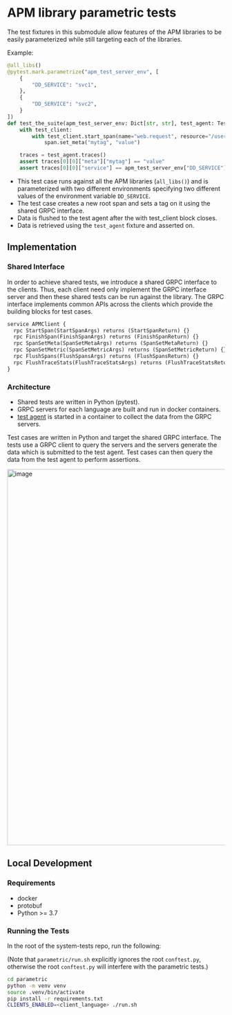 # APM library parametric tests

The test fixtures in this submodule allow features of the APM libraries to be easily parameterized while still targeting
each of the libraries.

Example:

```python
@all_libs()
@pytest.mark.parametrize("apm_test_server_env", [
    {
        "DD_SERVICE": "svc1",
    },
    {
        "DD_SERVICE": "svc2",
    }
])
def test_the_suite(apm_test_server_env: Dict[str, str], test_agent: TestAgentAPI, test_client: _TestTracer):
    with test_client:
        with test_client.start_span(name="web.request", resource="/users") as span:
            span.set_meta("mytag", "value")

    traces = test_agent.traces()
    assert traces[0][0]["meta"]["mytag"] == "value"
    assert traces[0][0]["service"] == apm_test_server_env["DD_SERVICE"]
```

- This test case runs against all the APM libraries (`all_libs()`) and is parameterized with two different environments specifying two different values of the environment variable `DD_SERVICE`.
- The test case creates a new root span and sets a tag on it using the shared GRPC interface.
- Data is flushed to the test agent after the with test_client block closes.
- Data is retrieved using the `test_agent` fixture and asserted on.

## Implementation

### Shared Interface

In order to achieve shared tests, we introduce a shared GRPC interface to the clients. Thus, each client need only implement the GRPC interface server and then these shared tests can be run against the library. The GRPC interface implements common APIs across the clients which provide the building blocks for test cases.

```proto
service APMClient {
  rpc StartSpan(StartSpanArgs) returns (StartSpanReturn) {}
  rpc FinishSpan(FinishSpanArgs) returns (FinishSpanReturn) {}
  rpc SpanSetMeta(SpanSetMetaArgs) returns (SpanSetMetaReturn) {}
  rpc SpanSetMetric(SpanSetMetricArgs) returns (SpanSetMetricReturn) {}
  rpc FlushSpans(FlushSpansArgs) returns (FlushSpansReturn) {}
  rpc FlushTraceStats(FlushTraceStatsArgs) returns (FlushTraceStatsReturn) {}
}
```

### Architecture

- Shared tests are written in Python (pytest).
- GRPC servers for each language are built and run in docker containers.
- [test agent](https://github.com/DataDog/dd-apm-test-agent/) is started in a container to collect the data from the GRPC servers. 

Test cases are written in Python and target the shared GRPC interface. The tests use a GRPC client to query the servers and the servers generate the data which is submitted to the test agent. Test cases can then query the data from the test agent to perform assertions.


<img width="869" alt="image" src="https://user-images.githubusercontent.com/6321485/182887064-e241d65c-5e29-451b-a8a8-e8d18328c083.png">


## Local Development

### Requirements
- docker
- protobuf
- Python >= 3.7

### Running the Tests

In the root of the system-tests repo, run the following:

(Note that `parametric/run.sh` explicitly ignores the root `conftest.py`, otherwise the root `conftest.py` will interfere with the parametric tests.)

```bash
cd parametric
python -m venv venv
source .venv/bin/activate
pip install -r requirements.txt
CLIENTS_ENABLED=<client_language> ./run.sh
```
